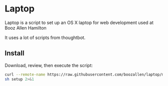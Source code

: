 Laptop
======

Laptop is a script to set up an OS X laptop for web development used at Booz Allen Hamilton

It uses a lot of scripts from thoughtbot.

Install
-------

Download, review, then execute the script:

```sh
curl --remote-name https://raw.githubusercontent.com/boozallen/laptop/master/setup
sh setup 2>&1
```